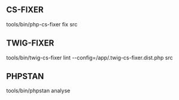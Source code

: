 ## CS-FIXER

tools/bin/php-cs-fixer fix src

## TWIG-FIXER

tools/bin/twig-cs-fixer lint --config=/app/.twig-cs-fixer.dist.php src

## PHPSTAN

tools/bin/phpstan analyse

